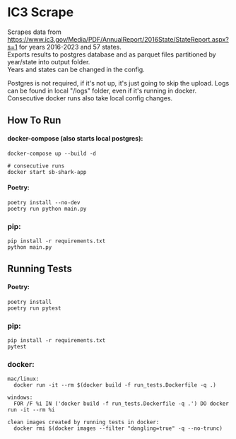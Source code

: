 # IC3 Scrape

Scrapes data from https://www.ic3.gov/Media/PDF/AnnualReport/2016State/StateReport.aspx?s=1 for years 2016-2023 and 57 states.   
Exports results to postgres database and as parquet files partitioned by year/state into output folder.   
Years and states can be changed in the config.

Postgres is not required, if it's not up, it's just going to skip the upload.
Logs can be found in local "/logs" folder, even if it's running in docker.   
Consecutive docker runs also take local config changes.

## How To Run
#### docker-compose (also starts local postgres):
```
docker-compose up --build -d

# consecutive runs
docker start sb-shark-app
```

#### Poetry:
```
poetry install --no-dev
poetry run python main.py
```

### pip:
```
pip install -r requirements.txt
python main.py 
```


## Running Tests
#### Poetry:
```
poetry install
poetry run pytest
```

### pip:
```
pip install -r requirements.txt
pytest
```

### docker:
```
mac/linux:
  docker run -it --rm $(docker build -f run_tests.Dockerfile -q .)

windows:
  FOR /F %i IN ('docker build -f run_tests.Dockerfile -q .') DO docker run -it --rm %i

clean images created by running tests in docker:
  docker rmi $(docker images --filter "dangling=true" -q --no-trunc)
```


 
